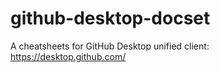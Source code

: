 # github-desktop-docset
A cheatsheets for GitHub Desktop unified client: https://desktop.github.com/
